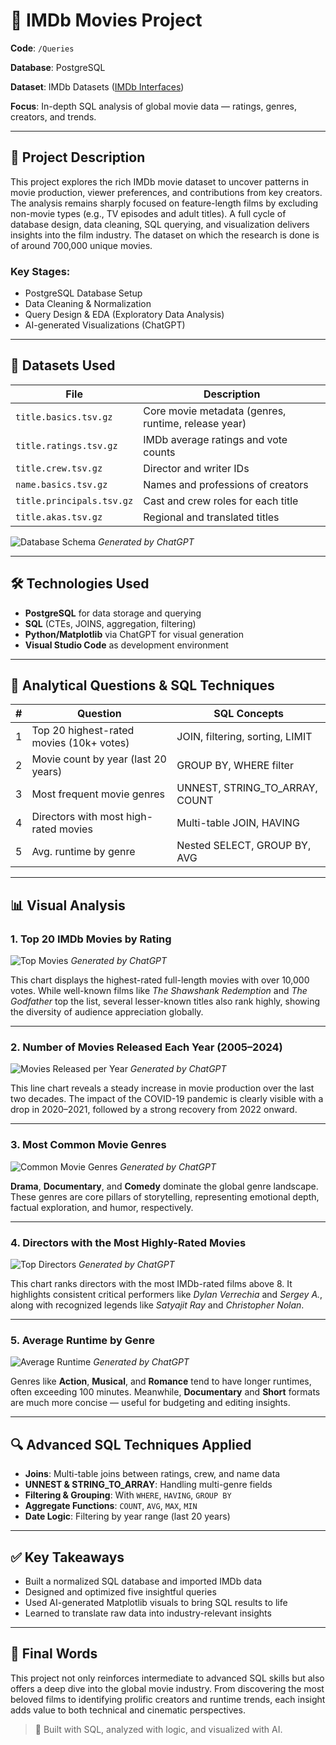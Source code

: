 # 🎥 IMDb Movies Project

**Code**: `/Queries`

**Database**: PostgreSQL

**Dataset**: IMDb Datasets ([IMDb Interfaces](https://www.imdb.com/interfaces/))

**Focus**: In-depth SQL analysis of global movie data — ratings, genres, creators, and trends.

---

## 📌 Project Description

This project explores the rich IMDb movie dataset to uncover patterns in movie production, viewer preferences, and contributions from key creators. The analysis remains sharply focused on feature-length films by excluding non-movie types (e.g., TV episodes and adult titles). A full cycle of database design, data cleaning, SQL querying, and visualization delivers insights into the film industry. The dataset on which the research is done is of around 700,000 unique movies. 

### Key Stages:

* PostgreSQL Database Setup
* Data Cleaning & Normalization
* Query Design & EDA (Exploratory Data Analysis)
* AI-generated Visualizations (ChatGPT)

---

## 📁 Datasets Used

| File                      | Description                                         |
| ------------------------- | --------------------------------------------------- |
| `title.basics.tsv.gz`     | Core movie metadata (genres, runtime, release year) |
| `title.ratings.tsv.gz`    | IMDb average ratings and vote counts                |
| `title.crew.tsv.gz`       | Director and writer IDs                             |
| `name.basics.tsv.gz`      | Names and professions of creators                   |
| `title.principals.tsv.gz` | Cast and crew roles for each title                  |
| `title.akas.tsv.gz`       | Regional and translated titles                      |

![Database Schema](https://github.com/anaelm1/SQL_MOVIES_PROJECT/blob/main/Visuals/Flow%20chart%20of%20complete%20database.png?raw=true)
*Generated by ChatGPT*

---

## 🛠️ Technologies Used

* **PostgreSQL** for data storage and querying
* **SQL** (CTEs, JOINS, aggregation, filtering)
* **Python/Matplotlib** via ChatGPT for visual generation
* **Visual Studio Code** as development environment

---

## 🧐 Analytical Questions & SQL Techniques

|  # | Question                                 | SQL Concepts                     |
| -: | ---------------------------------------- | -------------------------------- |
|  1 | Top 20 highest-rated movies (10k+ votes) | JOIN, filtering, sorting, LIMIT  |
|  2 | Movie count by year (last 20 years)      | GROUP BY, WHERE filter           |
|  3 | Most frequent movie genres               | UNNEST, STRING\_TO\_ARRAY, COUNT |
|  4 | Directors with most high-rated movies    | Multi-table JOIN, HAVING         |
|  5 | Avg. runtime by genre                    | Nested SELECT, GROUP BY, AVG     |

---

## 📊 Visual Analysis

### 1. Top 20 IMDb Movies by Rating

![Top Movies](https://github.com/anaelm1/SQL_MOVIES_PROJECT/blob/main/Visuals/top_20_movies_bar_chart.png?raw=true)
*Generated by ChatGPT*

This chart displays the highest-rated full-length movies with over 10,000 votes. While well-known films like *The Shawshank Redemption* and *The Godfather* top the list, several lesser-known titles also rank highly, showing the diversity of audience appreciation globally.

---

### 2. Number of Movies Released Each Year (2005–2024)

![Movies Released per Year](https://github.com/anaelm1/SQL_MOVIES_PROJECT/blob/main/Visuals/movies_per_year_2005_2024.png?raw=true)
*Generated by ChatGPT*

This line chart reveals a steady increase in movie production over the last two decades. The impact of the COVID-19 pandemic is clearly visible with a drop in 2020–2021, followed by a strong recovery from 2022 onward.

---

### 3. Most Common Movie Genres

![Common Movie Genres](https://github.com/anaelm1/SQL_MOVIES_PROJECT/blob/main/Visuals/most_common_movie_genres.png?raw=true)
*Generated by ChatGPT*

**Drama**, **Documentary**, and **Comedy** dominate the global genre landscape. These genres are core pillars of storytelling, representing emotional depth, factual exploration, and humor, respectively.

---

### 4. Directors with the Most Highly-Rated Movies

![Top Directors](https://github.com/anaelm1/SQL_MOVIES_PROJECT/blob/main/Visuals/top_directors_high_rated_movies.png?raw=true)
*Generated by ChatGPT*

This chart ranks directors with the most IMDb-rated films above 8. It highlights consistent critical performers like *Dylan Verrechia* and *Sergey A.*, along with recognized legends like *Satyajit Ray* and *Christopher Nolan*.

---

### 5. Average Runtime by Genre

![Average Runtime](https://github.com/anaelm1/SQL_MOVIES_PROJECT/blob/main/Visuals/avg_runtime_by_genre_darkgrid.png?raw=true)
*Generated by ChatGPT*

Genres like **Action**, **Musical**, and **Romance** tend to have longer runtimes, often exceeding 100 minutes. Meanwhile, **Documentary** and **Short** formats are much more concise — useful for budgeting and editing insights.

---

## 🔍 Advanced SQL Techniques Applied

* **Joins**: Multi-table joins between ratings, crew, and name data
* **UNNEST & STRING\_TO\_ARRAY**: Handling multi-genre fields
* **Filtering & Grouping**: With `WHERE`, `HAVING`, `GROUP BY`
* **Aggregate Functions**: `COUNT`, `AVG`, `MAX`, `MIN`
* **Date Logic**: Filtering by year range (last 20 years)

---

## ✅ Key Takeaways

* Built a normalized SQL database and imported IMDb data
* Designed and optimized five insightful queries
* Used AI-generated Matplotlib visuals to bring SQL results to life
* Learned to translate raw data into industry-relevant insights

---

## 🌟 Final Words

This project not only reinforces intermediate to advanced SQL skills but also offers a deep dive into the global movie industry. From discovering the most beloved films to identifying prolific creators and runtime trends, each insight adds value to both technical and cinematic perspectives.

> 🔧 Built with SQL, analyzed with logic, and visualized with AI.

